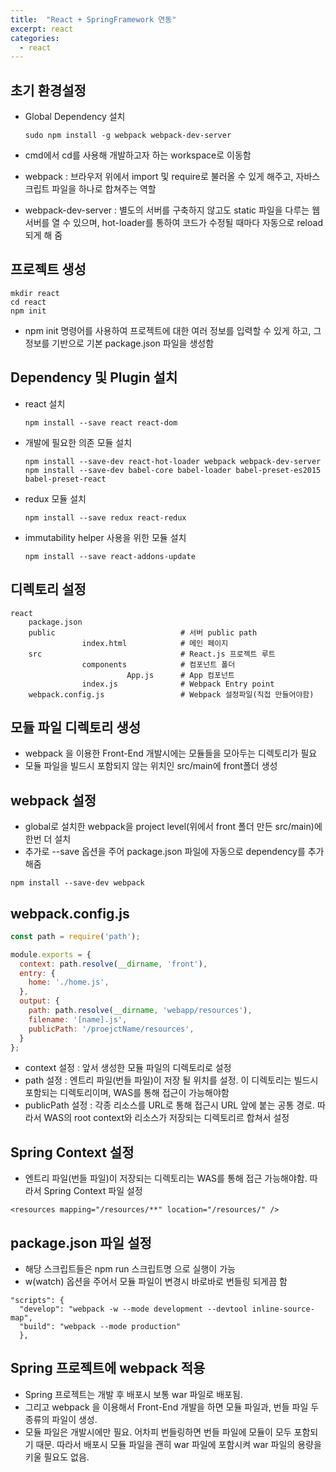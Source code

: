 ```yaml
---
title:  "React + SpringFramework 연동"
excerpt: react
categories:
  - react
---
```


## 초기 환경설정
- Global Dependency 설치
  
  ```
  sudo npm install -g webpack webpack-dev-server
  ```  
- cmd에서 cd를 사용해 개발하고자 하는 workspace로 이동함
- webpack : 브라우저 위에서 import 및 require로 불러올 수 있게 해주고, 자바스크립트 파일을 하나로 합쳐주는 역할
- webpack-dev-server : 별도의 서버를 구축하지 않고도 static 파일을 다루는 웹서버를 열 수 있으며, hot-loader를 통하여 코드가 수정될 때마다 자동으로 reload 되게 해 줌

## 프로젝트 생성
  
  ```
  mkdir react
  cd react
  npm init
  ```  
- npm init 명령어를 사용하여 프로젝트에 대한 여러 정보를 입력할 수 있게 하고, 그 정보를 기반으로 기본 package.json 파일을 생성함

## Dependency 및 Plugin 설치
- react 설치
  
  ```
  npm install --save react react-dom
  ```  

- 개발에 필요한 의존 모듈 설치
  
  ```
  npm install --save-dev react-hot-loader webpack webpack-dev-server
  npm install --save-dev babel-core babel-loader babel-preset-es2015 babel-preset-react
  ```  
  
- redux 모듈 설치
  
  ```
  npm install --save redux react-redux
  ```  

- immutability helper 사용을 위한 모듈 설치
  
  ```
  npm install --save react-addons-update
  ```  
  
## 디렉토리 설정
  
  ```
  react 
      package.json
      public                            # 서버 public path
                  index.html            # 메인 페이지
      src                               # React.js 프로젝트 루트
                  components            # 컴포넌트 폴더
                            App.js      # App 컴포넌트
                  index.js              # Webpack Entry point
      webpack.config.js                 # Webpack 설정파일(직접 만들어야함)
  ```  
  
## 모듈 파일 디렉토리 생성
- webpack 을 이용한 Front-End 개발시에는 모듈들을 모아두는 디렉토리가 필요
- 모듈 파일을 빌드시 포함되지 않는 위치인 src/main에 front폴더 생성

## webpack 설정
- global로 설치한 webpack을 project level(위에서 front 폴더 만든 src/main)에 한번 더 설치
- 추가로 --save 옵션을 주어 package.json 파일에 자동으로 dependency를 추가해줌
  
```
npm install --save-dev webpack
```  

## webpack.config.js
  
```javascript
const path = require('path');

module.exports = {
  context: path.resolve(__dirname, 'front'),
  entry: {
    home: './home.js',
  },
  output: {
    path: path.resolve(__dirname, 'webapp/resources'),
    filename: '[name].js',
    publicPath: '/proejctName/resources',
  }
};

```  
- context 설정 : 앞서 생성한 모듈 파일의 디렉토리로 설정
- path 설정 : 엔트리 파일(번들 파일)이 저장 될 위치를 설정. 이 디렉토리는 빌드시 포함되는 디렉토리이며, WAS를 통해 접근이 가능해야함
- publicPath 설정 : 각종 리소스를 URL로 통해 접근시 URL 앞에 붙는 공통 경로. 따라서 WAS의 root context와 리소스가 저장되는 디렉토리르 합쳐서 설정

## Spring Context 설정
- 엔트리 파일(번들 파일)이 저장되는 디렉토리는 WAS를 통해 접근 가능해야함. 따라서 Spring Context 파일 설정
  
```
<resources mapping="/resources/**" location="/resources/" />
```  

## package.json 파일 설정
- 해당 스크립트들은 npm run 스크립트명 으로 실행이 가능
- w(watch) 옵션을 주어서 모듈 파일이 변경시 바로바로 번들링 되게끔 함
  
```
"scripts": {
  "develop": "webpack -w --mode development --devtool inline-source-map",
  "build": "webpack --mode production"
  },
```  

## Spring 프로젝트에 webpack 적용
- Spring 프로젝트는 개발 후 배포시 보통 war 파일로 배포됨.  
- 그리고 webpack 을 이용해서 Front-End 개발을 하면 모듈 파일과, 번들 파일 두 종류의 파일이 생성.  
- 모듈 파일은 개발시에만 필요. 어차피 번들링하면 번들 파일에 모듈이 모두 포함되기 때문. 따라서 배포시 모듈 파일을 괜히 war 파일에 포함시켜 war 파일의 용량을 키울 필요도 없음.
